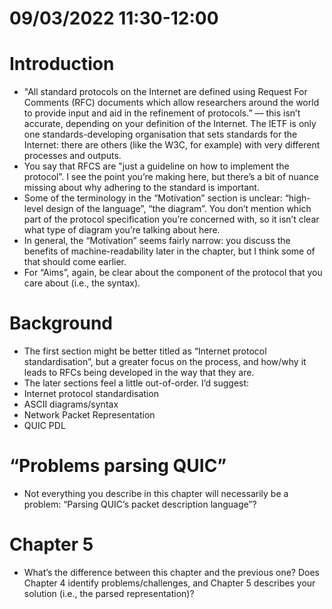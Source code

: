 # 09/03/2022 11:30-12:00

# Introduction
- "All standard protocols on the Internet are defined using Request For Comments (RFC) documents which allow researchers around the world to provide input and aid in the refinement of protocols.” — this isn’t accurate, depending on your definition of the Internet. The IETF is only one standards-developing organisation that sets standards for the Internet: there are others (like the W3C, for example) with very different processes and outputs.
- You say that RFCS are "just a guideline on how to implement the protocol”. I see the point you’re making here, but there’s a bit of nuance missing about why adhering to the standard is important. 
- Some of the terminology in the “Motivation” section is unclear: “high-level design of the language”, “the diagram”. You don’t mention which part of the protocol specification you’re concerned with, so it isn’t clear what type of diagram you’re talking about here.
- In general, the “Motivation” seems fairly narrow: you discuss the benefits of machine-readability later in the chapter, but I think some of that should come earlier.
- For “Aims”, again, be clear about the component of the protocol that you care about (i.e., the syntax).

# Background
- The first section might be better titled as “Internet protocol standardisation”, but a greater focus on the process, and how/why it leads to RFCs being developed in the way that they are.
- The later sections feel a little out-of-order. I’d suggest:
- Internet protocol standardisation
- ASCII diagrams/syntax
- Network Packet Representation
- QUIC PDL

# “Problems parsing QUIC”
- Not everything you describe in this chapter will necessarily be a problem: “Parsing QUIC’s packet description language”?

# Chapter 5
- What’s the difference between this chapter and the previous one? Does Chapter 4 identify problems/challenges, and Chapter 5 describes your solution (i.e., the parsed representation)?